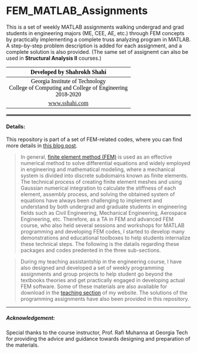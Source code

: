 # FEM_MATLAB_Assignments
This is a set of weekly MATLAB assignments walking undergrad and grad students in engineering majors (ME, CEE, AE, etc.) through FEM concepts by practically implementing a complete truss analyzing program in MATLAB. A step-by-step problem description is added for each assignment, and a complete solution is also provided.
(The same set of assignemt can also be used in __Structural Analysis II__ courses.)

| <div style="text-align:center"><span style="color:black; font-family:Georgia; font-size:1em;">Developed by Shahrokh Shahi</span></div>|
|:----------|
| <div style="text-align:center"><span style="color:black; font-family:Georgia; font-size:1em;">Georgia Institute of Technology <br> College of Computing and College of Engineering <br> 2018-2020</span></div>|
| <div style="text-align:center"><span style="color:black; font-family:Georgia; font-size:1em;"><a  href="https://www.sshahi.com" target="_blank">www.sshahi.com</span></div>|


<hr style="border:2px solid gray;">

#### Details:
This repository is part of a set of FEM-related codes, where you can find more details in <a href="https://www.sshahi.com/projects/cse-fem-demo/" target="_blank">this blog post</a>. 


>    In general, <a  href="https://en.wikipedia.org/wiki/Finite_element_method" target="_blank">finite element method (FEM)</a> is used as an effective numerical method to solve differential equations and widely employed in engineering and mathematical modeling, where a mechanical system is divided into discrete subdomains known as finite elements. The technical process of creating finite element meshes and using Gaussian numerical integration to calculate the stiffness of each element, assembly process, and solving the obtained system of equations have always been challenging to implement and understand by both undergrad and graduate students in engineering fields such as Civil Engineering, Mechanical Engineering, Aerospace Engineering, etc. Therefore, as a TA in FEM and advanced FEM course, who also held several sessions and workshops for MATLAB programming and developing FEM codes, I started to develop many demonstrations and educational toolboxes to help students internalize these technical steps. The following is the datails regarding these packages and codes predented in the three sub-sections.

> During my teaching assistantship in the engineering course, I have also designed and developed a set of weekly programming assignments and group projects to help student go beyond the textbooks theories and get practically engaged in developing actual FEM software. Some of these materials are also available for download in the <a  href="https://www.sshahi.com/teaching/" target="_blank">teaching section</a> of my website. The solutions of the programming assignments have also been provided in this repository.


----
##### Acknowledgement: 
Special thanks to the course instructor, Prof. Rafi Muhanna at Georgia Tech for providing the advice and guidance towards designing and preparation of the materials.
